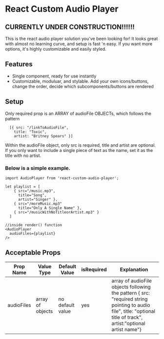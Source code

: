 # React Custom Audio Player


## CURRENTLY UNDER CONSTRUCTION!!!!!!

This is the react audio player solution you've been looking for! It looks great with almost no learning curve, and setup is fast 'n easy. If you want more options, it's highly customizable and easily styled.


## Features

* Single component, ready for use instantly
* Customizable, moduluar, and stylable. Add your own icons/buttons, change the order, decide which subcomponents/buttons are rendered


## Setup

Only required prop is an ARRAY of audioFile OBJECTs, which follows the pattern
```
  [{ src: "/linkToAudioFile",
    title: "Toxic",
    artist: "Britney Spears" }]
```

Within the audioFile object, only src is required, title and artist are optional. If you only want to include a single piece of text as the name, set it as the title with no artist.

### Below is a simple example.

```
import AudioPlayer from 'react-custom-audio-player';

let playlist = [
    { src="/music.mp3",
      title="Song",
      artist="Singer" },
    { src="/moreMusic.mp3"
      title="Only A Single Name" },
    { src="/musicWithNoTitleorArtist.mp3" }
  ]

//inside render() function
<AudioPlayer 
  audioFiles={playlist}
/>
```

## Acceptable Props

| Prop Name  | Value Type | Default Value | isRequired | Explanation |
| ---------- | ---------- | ------------- | ---------- | ----------- |
| audioFiles | array of objects | no default value | yes | array of audioFile objects following the pattern { src: "required string pointing to audio file", title: "optional title of track", artist:"optional artist name"} |
